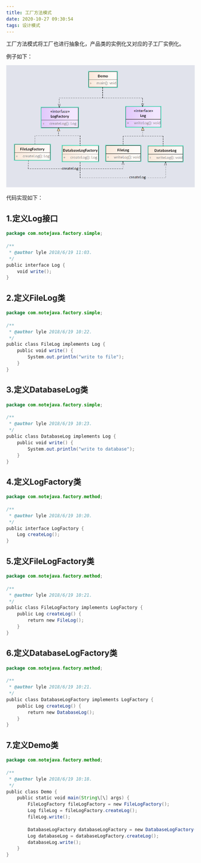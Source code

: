 ```yaml
---
title: 工厂方法模式
date: 2020-10-27 09:30:54
tags: 设计模式
---
```

工厂方法模式将工厂也进行抽象化，产品类的实例化又对应的子工厂实例化。  

例子如下：  

![factoryMethod.jpg](./工厂方法模式/174422_010675_factoryMethod.jpg)

<!-- more -->

代码实现如下：  

## 1.定义Log接口  

```java
package com.notejava.factory.simple;

/**
 * @author lyle 2018/6/19 11:03.
 */
public interface Log {
    void write();
}
```

## 2.定义FileLog类

```java
package com.notejava.factory.simple;

/**
 * @author lyle 2018/6/19 10:22.
 */
public class FileLog implements Log {
    public void write() {
        System.out.println("write to file");
    }
}
```

## 3.定义DatabaseLog类

```java
package com.notejava.factory.simple;

/**
 * @author lyle 2018/6/19 10:23.
 */
public class DatabaseLog implements Log {
    public void write() {
        System.out.println("write to database");
    }
}
```

## 4.定义LogFactory类

```java
package com.notejava.factory.method;

/**
 * @author lyle 2018/6/19 10:20.
 */
public interface LogFactory {
    Log createLog();
}
```

## 5.定义FileLogFactory类  

```java
package com.notejava.factory.method;

/**
 * @author lyle 2018/6/19 10:21.
 */
public class FileLogFactory implements LogFactory {
    public Log createLog() {
        return new FileLog();
    }
}
```

## 6.定义DatabaseLogFactory类

```java
package com.notejava.factory.method;

/**
 * @author lyle 2018/6/19 10:21.
 */
public class DatabaseLogFactory implements LogFactory {
    public Log createLog() {
        return new DatabaseLog();
    }
}
```

## 7.定义Demo类  

```java
package com.notejava.factory.method;

/**
 * @author lyle 2018/6/19 10:18.
 */
public class Demo {
    public static void main(String\[\] args) {
        FileLogFactory fileLogFactory = new FileLogFactory();
        Log fileLog = fileLogFactory.createLog();
        fileLog.write();

        DatabaseLogFactory databaseLogFactory = new DatabaseLogFactory();
        Log databaseLog = databaseLogFactory.createLog();
        databaseLog.write();
    }
}
```
